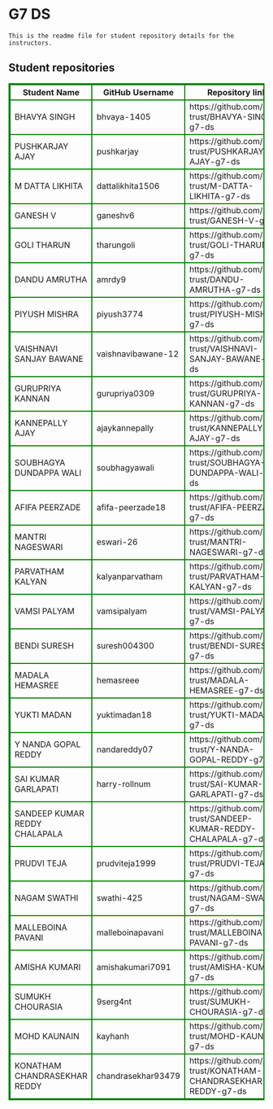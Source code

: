 # G7 DS
    This is the readme file for student repository details for the instructors.
## Student repositories 
<table style="border : 2px solid green; width:100%;">
<tr >
<th style="border : 2px solid green;">Student Name</th>
<th style="border : 2px solid green;">GitHub Username</th>
<th style="border : 2px solid green;">Repository link</th>
</tr>
<tr style="border : 2px solid green;">
<td style="border : 2px solid green;">BHAVYA SINGH</td> 

<td style="border : 2px solid green;">bhvaya-1405</td> 

<td style="border : 2px solid green;">https://github.com/sure-trust/BHAVYA-SINGH-g7-ds</td> 
</tr>

<tr style="border : 2px solid green;">
<td style="border : 2px solid green;">PUSHKARJAY AJAY</td> 

<td style="border : 2px solid green;">pushkarjay</td> 

<td style="border : 2px solid green;">https://github.com/sure-trust/PUSHKARJAY-AJAY-g7-ds</td> 
</tr>

<tr style="border : 2px solid green;">
<td style="border : 2px solid green;">M DATTA LIKHITA</td> 

<td style="border : 2px solid green;">dattalikhita1506</td> 

<td style="border : 2px solid green;">https://github.com/sure-trust/M-DATTA-LIKHITA-g7-ds</td> 
</tr>

<tr style="border : 2px solid green;">
<td style="border : 2px solid green;">GANESH V</td> 

<td style="border : 2px solid green;">ganeshv6</td> 

<td style="border : 2px solid green;">https://github.com/sure-trust/GANESH-V-g7-ds</td> 
</tr>

<tr style="border : 2px solid green;">
<td style="border : 2px solid green;">GOLI THARUN</td> 

<td style="border : 2px solid green;">tharungoli</td> 

<td style="border : 2px solid green;">https://github.com/sure-trust/GOLI-THARUN-g7-ds</td> 
</tr>

<tr style="border : 2px solid green;">
<td style="border : 2px solid green;">DANDU AMRUTHA</td> 

<td style="border : 2px solid green;">amrdy9</td> 

<td style="border : 2px solid green;">https://github.com/sure-trust/DANDU-AMRUTHA-g7-ds</td> 
</tr>

<tr style="border : 2px solid green;">
<td style="border : 2px solid green;">PIYUSH MISHRA</td> 

<td style="border : 2px solid green;">piyush3774</td> 

<td style="border : 2px solid green;">https://github.com/sure-trust/PIYUSH-MISHRA-g7-ds</td> 
</tr>

<tr style="border : 2px solid green;">
<td style="border : 2px solid green;">VAISHNAVI SANJAY BAWANE</td> 

<td style="border : 2px solid green;">vaishnavibawane-12</td> 

<td style="border : 2px solid green;">https://github.com/sure-trust/VAISHNAVI-SANJAY-BAWANE-g7-ds</td> 
</tr>

<tr style="border : 2px solid green;">
<td style="border : 2px solid green;">GURUPRIYA KANNAN</td> 

<td style="border : 2px solid green;">gurupriya0309</td> 

<td style="border : 2px solid green;">https://github.com/sure-trust/GURUPRIYA-KANNAN-g7-ds</td> 
</tr>

<tr style="border : 2px solid green;">
<td style="border : 2px solid green;">KANNEPALLY AJAY</td> 

<td style="border : 2px solid green;">ajaykannepally</td> 

<td style="border : 2px solid green;">https://github.com/sure-trust/KANNEPALLY-AJAY-g7-ds</td> 
</tr>

<tr style="border : 2px solid green;">
<td style="border : 2px solid green;">SOUBHAGYA DUNDAPPA WALI</td> 

<td style="border : 2px solid green;">soubhagyawali</td> 

<td style="border : 2px solid green;">https://github.com/sure-trust/SOUBHAGYA-DUNDAPPA-WALI-g7-ds</td> 
</tr>

<tr style="border : 2px solid green;">
<td style="border : 2px solid green;">AFIFA PEERZADE</td> 

<td style="border : 2px solid green;">afifa-peerzade18</td> 

<td style="border : 2px solid green;">https://github.com/sure-trust/AFIFA-PEERZADE-g7-ds</td> 
</tr>

<tr style="border : 2px solid green;">
<td style="border : 2px solid green;">MANTRI NAGESWARI</td> 

<td style="border : 2px solid green;">eswari-26</td> 

<td style="border : 2px solid green;">https://github.com/sure-trust/MANTRI-NAGESWARI-g7-ds</td> 
</tr>

<tr style="border : 2px solid green;">
<td style="border : 2px solid green;">PARVATHAM KALYAN</td> 

<td style="border : 2px solid green;">kalyanparvatham</td> 

<td style="border : 2px solid green;">https://github.com/sure-trust/PARVATHAM-KALYAN-g7-ds</td> 
</tr>

<tr style="border : 2px solid green;">
<td style="border : 2px solid green;">VAMSI PALYAM</td> 

<td style="border : 2px solid green;">vamsipalyam</td> 

<td style="border : 2px solid green;">https://github.com/sure-trust/VAMSI-PALYAM-g7-ds</td> 
</tr>

<tr style="border : 2px solid green;">
<td style="border : 2px solid green;">BENDI SURESH</td> 

<td style="border : 2px solid green;">suresh004300</td> 

<td style="border : 2px solid green;">https://github.com/sure-trust/BENDI-SURESH-g7-ds</td> 
</tr>

<tr style="border : 2px solid green;">
<td style="border : 2px solid green;">MADALA HEMASREE</td> 

<td style="border : 2px solid green;">hemasreee</td> 

<td style="border : 2px solid green;">https://github.com/sure-trust/MADALA-HEMASREE-g7-ds</td> 
</tr>

<tr style="border : 2px solid green;">
<td style="border : 2px solid green;">YUKTI MADAN</td> 

<td style="border : 2px solid green;">yuktimadan18</td> 

<td style="border : 2px solid green;">https://github.com/sure-trust/YUKTI-MADAN-g7-ds</td> 
</tr>

<tr style="border : 2px solid green;">
<td style="border : 2px solid green;">Y NANDA GOPAL REDDY</td> 

<td style="border : 2px solid green;">nandareddy07</td> 

<td style="border : 2px solid green;">https://github.com/sure-trust/Y-NANDA-GOPAL-REDDY-g7-ds</td> 
</tr>

<tr style="border : 2px solid green;">
<td style="border : 2px solid green;">SAI KUMAR GARLAPATI</td> 

<td style="border : 2px solid green;">harry-rollnum</td> 

<td style="border : 2px solid green;">https://github.com/sure-trust/SAI-KUMAR-GARLAPATI-g7-ds</td> 
</tr>

<tr style="border : 2px solid green;">
<td style="border : 2px solid green;">SANDEEP KUMAR REDDY CHALAPALA</td> 

<td style="border : 2px solid green;"></td> 

<td style="border : 2px solid green;">https://github.com/sure-trust/SANDEEP-KUMAR-REDDY-CHALAPALA-g7-ds</td> 
</tr>

<tr style="border : 2px solid green;">
<td style="border : 2px solid green;">PRUDVI TEJA</td> 

<td style="border : 2px solid green;">prudviteja1999</td> 

<td style="border : 2px solid green;">https://github.com/sure-trust/PRUDVI-TEJA-g7-ds</td> 
</tr>

<tr style="border : 2px solid green;">
<td style="border : 2px solid green;">NAGAM SWATHI</td> 

<td style="border : 2px solid green;">swathi-425</td> 

<td style="border : 2px solid green;">https://github.com/sure-trust/NAGAM-SWATHI-g7-ds</td> 
</tr>

<tr style="border : 2px solid green;">
<td style="border : 2px solid green;">MALLEBOINA PAVANI</td> 

<td style="border : 2px solid green;">malleboinapavani</td> 

<td style="border : 2px solid green;">https://github.com/sure-trust/MALLEBOINA-PAVANI-g7-ds</td> 
</tr>

<tr style="border : 2px solid green;">
<td style="border : 2px solid green;">AMISHA KUMARI</td> 

<td style="border : 2px solid green;">amishakumari7091</td> 

<td style="border : 2px solid green;">https://github.com/sure-trust/AMISHA-KUMARI-g7-ds</td> 
</tr>

<tr style="border : 2px solid green;">
<td style="border : 2px solid green;">SUMUKH CHOURASIA</td> 

<td style="border : 2px solid green;">9serg4nt</td> 

<td style="border : 2px solid green;">https://github.com/sure-trust/SUMUKH-CHOURASIA-g7-ds</td> 
</tr>

<tr style="border : 2px solid green;">
<td style="border : 2px solid green;">MOHD KAUNAIN</td> 

<td style="border : 2px solid green;">kayhanh</td> 

<td style="border : 2px solid green;">https://github.com/sure-trust/MOHD-KAUNAIN-g7-ds</td> 
</tr>

<tr style="border : 2px solid green;">
<td style="border : 2px solid green;">KONATHAM CHANDRASEKHAR REDDY</td> 

<td style="border : 2px solid green;">chandrasekhar93479</td> 

<td style="border : 2px solid green;">https://github.com/sure-trust/KONATHAM-CHANDRASEKHAR-REDDY-g7-ds</td> 
</tr>
